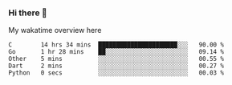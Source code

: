 ### Hi there 👋

<!--
**Jassy930/Jassy930** is a ✨ _special_ ✨ repository because its `README.md` (this file) appears on your GitHub profile.

Here are some ideas to get you started:

- 🔭 I’m currently working on ...
- 🌱 I’m currently learning ...
- 👯 I’m looking to collaborate on ...
- 🤔 I’m looking for help with ...
- 💬 Ask me about ...
- 📫 How to reach me: ...
- 😄 Pronouns: ...
- ⚡ Fun fact: ...
-->

My wakatime overview here
<!--START_SECTION:waka-->
```text
C        14 hrs 34 mins  ██████████████████████░░░   90.00 % 
Go       1 hr 28 mins    ██░░░░░░░░░░░░░░░░░░░░░░░   09.14 % 
Other    5 mins          ░░░░░░░░░░░░░░░░░░░░░░░░░   00.55 % 
Dart     2 mins          ░░░░░░░░░░░░░░░░░░░░░░░░░   00.27 % 
Python   0 secs          ░░░░░░░░░░░░░░░░░░░░░░░░░   00.03 %
```
<!--END_SECTION:waka-->
